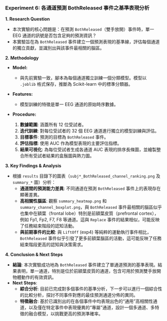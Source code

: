 ### **Experiment 6: 各通道預測 BothReleased 事件之基準表現分析**

**1. Research Question**

*   本次實驗的核心問題是：在預測 `BothReleased`（雙手放開）事件時，單一 EEG 通道的訊號是否包含足夠的預測資訊？
*   本實驗旨在為 `BothReleased` 事件建立一個預測表現的基準線，評估每個通道的獨立貢獻，並識別出與該事件最相關的腦區。

**2. Methodology**

*   **Model:**
    *   與先前實驗一致，腳本為每個通道獨立訓練一個分類模型。模型以 `.joblib` 格式保存，推斷為 Scikit-learn 中的標準分類器。

*   **Features:**
    *   模型訓練的特徵是單一 EEG 通道的原始時序數據。

*   **Procedure:**
    1.  **數據範圍**: 涵蓋所有 12 位受試者。
    2.  **迭代訓練**: 對每位受試者的 32 個 EEG 通道進行獨立的模型訓練與評估。
    3.  **目標事件**: 預測的目標為 `BothReleased` 事件。
    4.  **評估指標**: 使用 AUC 作為模型表現的主要評估指標。
    5.  **結果可視化**: 為每位受試者生成各通道 AUC 表現的排序長條圖，並繪製整合所有受試者結果的盒鬚圖與熱力圖。

**3. Key Findings & Analysis**

*   根據 `results` 目錄下的圖表（`subj*_BothReleased_channel_ranking.png` 及 `summary_*` 圖）分析：
    *   **通道間的預測能力差異**: 不同通道在預測 `BothReleased` 事件上的表現存在顯著差異。
    *   **高相關性腦區**: 觀察 `summary_heatmap.png` 和 `summary_channel_boxplot.png`，與 `BothReleased` 事件最相關的腦區似乎也集中在額葉（frontal lobe）特別是前額葉皮質（prefrontal cortex），例如 Fp1, Fp2, F7, F8 等通道。這與 `Replace` 事件的結果相似，可能反映了任務結束階段的認知活動。
    *   **與前期事件的比較**: 與 `LiftOff` (exp4) 等純粹的運動執行事件相比，`BothReleased` 事件似乎引發了更多前額葉腦區的活動，這可能反映了任務結束階段更高的認知與決策需求。

**4. Conclusion & Next Steps**

*   **結論**: 本次實驗成功地為 `BothReleased` 事件建立了單通道預測的基準表現。結果表明，單一通道，特別是位於前額葉皮質的通道，包含可用於預測雙手放開物體動作的有效資訊。
*   **Next Steps**:
    *   **綜合分析**: 目前已完成對多個事件的基準分析，下一步可以進行一個綜合性的比較分析，探討不同事件對應的最佳預測通道分佈的異同。
    *   **特徵融合**: 基於已識別出的在各個事件中均表現出色的“通用”高相關性通道，以及僅在特定事件中表現優異的“專屬”通道，設計一個多通道、多特徵的融合模型，以挑戰更高的預測準確率。
